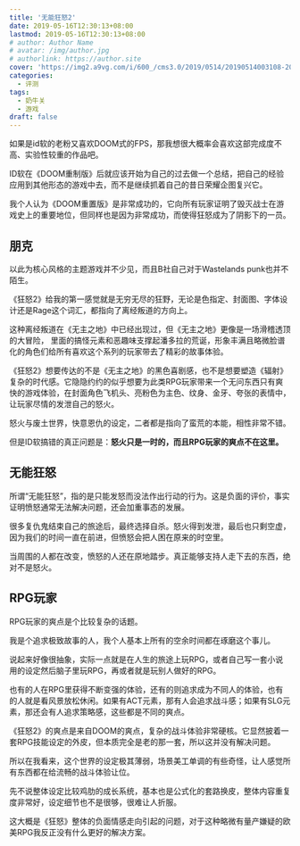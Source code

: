 ```yaml
---
title: '无能狂怒2'
date: 2019-05-16T12:30:13+08:00
lastmod: 2019-05-16T12:30:13+08:00
# author: Author Name
# avatar: /img/author.jpg
# authorlink: https://author.site
cover: 'https://img2.a9vg.com/i/600_/cms3.0/2019/0514/20190514003108-2001-81108.jpg'
categories:
  - 评测
tags:
  - 奶牛关
  - 游戏
draft: false
---
```


如果是id软的老粉又喜欢DOOM式的FPS，那我想很大概率会喜欢这部完成度不高、实验性较重的作品吧。

<!--more-->

ID软在《DOOM重制版》后就应该开始为自己的过去做一个总结，把自己的经验应用到其他形态的游戏中去，而不是继续抓着自己的昔日荣耀企图复兴它。

我个人认为《DOOM重置版》是非常成功的，它向所有玩家证明了毁灭战士在游戏史上的重要地位，但同样也是因为非常成功，而使得狂怒成为了阴影下的一员。

## 朋克

以此为核心风格的主题游戏并不少见，而且B社自己对于Wastelands punk也并不陌生。

《狂怒2》给我的第一感觉就是无穷无尽的狂野，无论是色指定、封面图、字体设计还是Rage这个词汇，都指向了离经叛道的方向上。

这种离经叛道在《无主之地》中已经出现过，但《无主之地》更像是一场滑稽透顶的大冒险， 里面的搞怪元素和恶趣味支撑起潘多拉的荒诞，形象丰满且略微脸谱化的角色们给所有喜欢这个系列的玩家带去了精彩的故事体验。

《狂怒2》想要传达的不是《无主之地》的黑色喜剧感，也不是想要塑造《辐射》复杂的时代感。它隐隐约约的似乎想要为此类RPG玩家带来一个无问东西只有爽快的游戏体验，在封面角色飞机头、亮粉色为主色、纹身、金牙、夸张的表情中，让玩家尽情的发泄自己的怒火。

怒火与废土世界，快意恩仇的设定，二者都是指向了蛮荒的本能，相性非常不错。

但是ID软搞错的真正问题是：**怒火只是一时的，而且RPG玩家的爽点不在这里。**

## 无能狂怒

所谓“无能狂怒”，指的是只能发怒而没法作出行动的行为。这是负面的评价，事实证明愤怒通常无法解决问题，还会加重事态的发展。

很多复仇鬼结束自己的旅途后，最终选择自杀。怒火得到发泄，最后也只剩空虚，因为我们的时间一直在前进，但愤怒会把人困在原来的时空里。

当周围的人都在改变，愤怒的人还在原地踏步。真正能够支持人走下去的东西，绝对不是怒火。

## RPG玩家

RPG玩家的爽点是个比较复杂的话题。

我是个追求极致故事的人，我个人基本上所有的空余时间都在琢磨这个事儿。

说起来好像很抽象，实际一点就是在人生的旅途上玩RPG，或者自己写一套小说用的设定然后脑子里玩RPG，再或者就是玩别人做好的RPG。

也有的人在RPG里获得不断变强的体验，还有的则追求成为不同人的体验，也有的人就是看风景放松休闲。如果有ACT元素，那有人会追求战斗感；如果有SLG元素，那还会有人追求策略感，这些都是不同的爽点。

《狂怒2》的爽点是来自DOOM的爽点，复杂的战斗体验非常硬核。它显然披着一套RPG技能设定的外皮，但本质完全是老的那一套，所以这并没有解决问题。

所以在我看来，这个世界的设定极其薄弱，场景美工单调的有些奇怪，让人感觉所有东西都在给流畅的战斗体验让位。

先不说整体设定比较鸡肋的成长系统，基本也是公式化的套路换皮，整体内容重复度非常好，设定细节也不是很够，很难让人折服。

这大概是《狂怒》整体的负面情感走向引起的问题，对于这种略微有量产嫌疑的欧美RPG我反正没有什么更好的解决方案。
